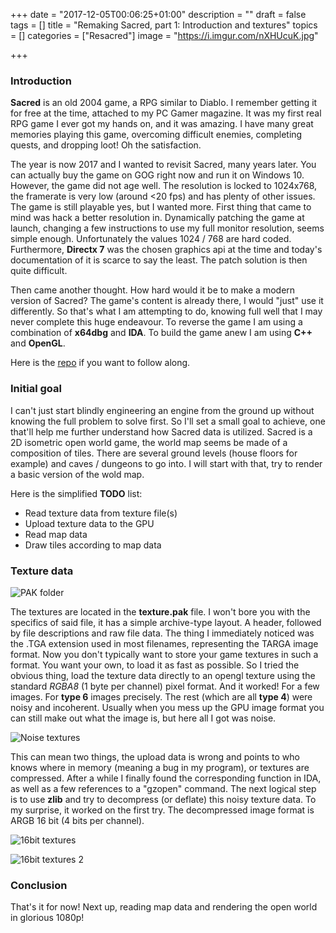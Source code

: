 +++
date = "2017-12-05T00:06:25+01:00"
description = ""
draft = false
tags = []
title = "Remaking Sacred, part 1: Introduction and textures"
topics = []
categories = ["Resacred"]
image = "https://i.imgur.com/nXHUcuK.jpg"

+++
### Introduction

**Sacred** is an old 2004 game, a RPG similar to Diablo. I remember getting it for free at the time, attached to my PC Gamer magazine. It was my first real RPG game I ever got my hands on, and it was amazing.
I have many great memories playing this game, overcoming difficult enemies, completing quests, and dropping loot! Oh the satisfaction.

The year is now 2017 and I wanted to revisit Sacred, many years later. You can actually buy the game on GOG right now and run it on Windows 10. However, the game did not age well. The resolution is locked to
1024x768, the framerate is very low (around <20 fps) and has plenty of other issues. The game is still playable yes, but I wanted more. First thing that came to mind was hack a better resolution in.
Dynamically patching the game at launch, changing a few instructions to use my full monitor resolution, seems simple enough. Unfortunately the values 1024 / 768 are hard coded. Furthermore,
 **Directx 7** was the chosen graphics api at the time and today's documentation of it is scarce to say the least. The patch solution is then quite difficult.
 
Then came another thought. How hard would it be to make a modern version of Sacred? The game's content is already there, I would "just" use it differently.
So that's what I am attempting to do, knowing full well that I may never complete this huge endeavour. To reverse the game I am using a combination of **x64dbg** and **IDA**.
To build the game anew I am using **C++** and **OpenGL**.

Here is the [repo](https://github.com/LordSk/Resacred) if you want to follow along.
 
### Initial goal

I can't just start blindly engineering an engine from the ground up without knowing the full problem to solve first. So I'll set a small goal to achieve,
 one that'll help me further understand how Sacred data is utilized. Sacred is a 2D isometric open world game, the world map seems be made of a composition of tiles.
There are several ground levels (house floors for example) and caves / dungeons to go into. I will start with that, try to render a basic version of the wold map.

Here is the simplified **TODO** list:

- Read texture data from texture file(s)
- Upload texture data to the GPU
- Read map data
- Draw tiles according to map data


### Texture data

![PAK folder](https://i.imgur.com/R7CUnlT.png "PAK folder")

The textures are located in the **texture.pak** file. I won't bore you with the specifics of said file, it has a simple archive-type layout. A header, followed by file descriptions and raw file data.
The thing I immediately noticed was the .TGA extension used in most filenames, representing the TARGA image format. Now you don't typically want to store your game textures in such a format.
You want your own, to load it as fast as possible. So I tried the obvious thing, load the texture data directly to an opengl texture using the standard *RGBA8* (1 byte per channel) pixel format.
And it worked! For a few images. For **type 6** images precisely. The rest (which are all **type 4**) were noisy and incoherent. Usually when you mess up the GPU image format you can still
make out what the image is, but here all I got was noise.
 
![Noise textures](https://i.imgur.com/dqJJqxF.png "Noise textures")

This can mean two things, the upload data is wrong and points to who knows where in memory (meaning a bug in my program), or textures are compressed.
After a while I finally found the corresponding function in IDA, as well as a few references to a "gzopen" command.
The next logical step is to use **zlib** and try to decompress (or deflate) this noisy texture data. To my surprise, it worked on the first try.
The decompressed image format is ARGB 16 bit (4 bits per channel).

![16bit textures](https://i.imgur.com/82C7gmr.png "16bit textures")

![16bit textures 2](https://i.imgur.com/h343aSM.png "16bit textures 2")

### Conclusion

That's it for now! Next up, reading map data and rendering the open world in glorious 1080p!